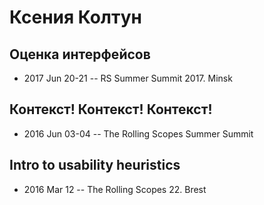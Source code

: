 # Ксения Колтун

## Оценка интерфейсов
- 2017 Jun 20-21 -- RS Summer Summit 2017. Minsk    
## Контекст! Контекст! Контекст!
- 2016 Jun 03-04 -- The Rolling Scopes Summer Summit    
## Intro to usability heuristics
- 2016 Mar 12 -- The Rolling Scopes 22. Brest    
